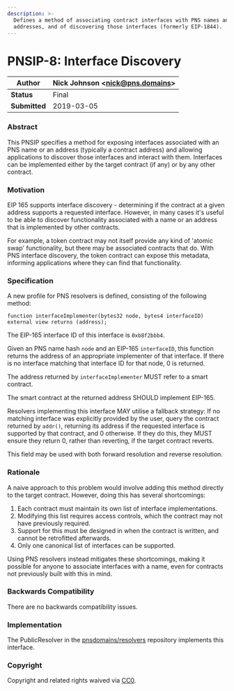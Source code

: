 ```yaml
---
description: >-
  Defines a method of associating contract interfaces with PNS names and
  addresses, and of discovering those interfaces (formerly EIP-1844).
---
```


# PNSIP-8: Interface Discovery

| **Author**    | Nick Johnson \<nick@pns.domains> |
| ------------- | -------------------------------- |
| **Status**    | Final                            |
| **Submitted** | 2019-03-05                       |

### Abstract

This PNSIP specifies a method for exposing interfaces associated with an PNS name or an address (typically a contract address) and allowing applications to discover those interfaces and interact with them. Interfaces can be implemented either by the target contract (if any) or by any other contract.

### Motivation

EIP 165 supports interface discovery - determining if the contract at a given address supports a requested interface. However, in many cases it's useful to be able to discover functionality associated with a name or an address that is implemented by other contracts.

For example, a token contract may not itself provide any kind of 'atomic swap' functionality, but there may be associated contracts that do. With PNS interface discovery, the token contract can expose this metadata, informing applications where they can find that functionality.

### Specification

A new profile for PNS resolvers is defined, consisting of the following method:

```solidity
function interfaceImplementer(bytes32 node, bytes4 interfaceID) external view returns (address);
```

The EIP-165 interface ID of this interface is `0xb8f2bbb4`.

Given an PNS name hash `node` and an EIP-165 `interfaceID`, this function returns the address of an appropriate implementer of that interface. If there is no interface matching that interface ID for that node, 0 is returned.

The address returned by `interfaceImplementer` MUST refer to a smart contract.

The smart contract at the returned address SHOULD implement EIP-165.

Resolvers implementing this interface MAY utilise a fallback strategy: If no matching interface was explicitly provided by the user, query the contract returned by `addr()`, returning its address if the requested interface is supported by that contract, and 0 otherwise. If they do this, they MUST ensure they return 0, rather than reverting, if the target contract reverts.

This field may be used with both forward resolution and reverse resolution.

### Rationale

A naive approach to this problem would involve adding this method directly to the target contract. However, doing this has several shortcomings:

1. Each contract must maintain its own list of interface implementations.
2. Modifying this list requires access controls, which the contract may not have previously required.
3. Support for this must be designed in when the contract is written, and cannot be retrofitted afterwards.
4. Only one canonical list of interfaces can be supported.

Using PNS resolvers instead mitigates these shortcomings, making it possible for anyone to associate interfaces with a name, even for contracts not previously built with this in mind.

### Backwards Compatibility

There are no backwards compatibility issues.

### Implementation

The PublicResolver in the [pnsdomains/resolvers](https://github.com/pnsdomains/resolvers/) repository implements this interface.

### Copyright

Copyright and related rights waived via [CC0](https://creativecommons.org/publicdomain/zero/1.0/).
